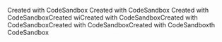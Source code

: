 Created with CodeSandbox
Created with CodeSandbox
Created with CodeSandboxCreated wiCreated with CodeSandboxCreated with CodeSandboxCreated with CodeSandboxCreated with CodeSandboxth CodeSandbox

